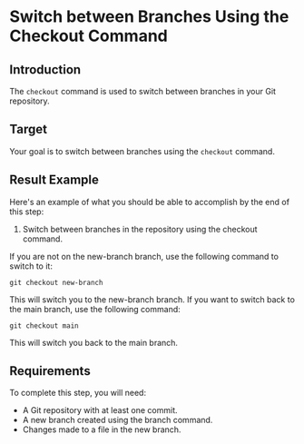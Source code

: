 # Switch between Branches Using the Checkout Command

## Introduction

The `checkout` command is used to switch between branches in your Git repository.

## Target

Your goal is to switch between branches using the `checkout` command.

## Result Example

Here's an example of what you should be able to accomplish by the end of this step:

1. Switch between branches in the repository using the checkout command.

If you are not on the new-branch branch, use the following command to switch to it:

```shell
git checkout new-branch
```

This will switch you to the new-branch branch. If you want to switch back to the main branch, use the following command:

```shell
git checkout main
```

This will switch you back to the main branch.

## Requirements

To complete this step, you will need:

- A Git repository with at least one commit.
- A new branch created using the branch command.
- Changes made to a file in the new branch.
